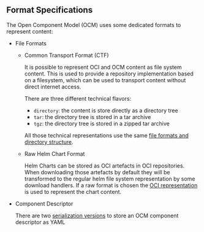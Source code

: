 ## Format Specifications

The Open Component Model (OCM) uses some dedicated formats 
to represent content:

- File Formats

  - Common Transport Format (CTF)
  
    It is possible to represent OCI and OCM content as file system content.
    This is used to provide a repository implementation based on a filesystem, 
    which can be used to transport content without direct internet access.

    There are three different technical flavors:
    - `directory`: the content is store directly as a directory tree
    - `tar`: the directory tree is stored in a tar archive
    - `tgz`: the directory tree is stored in a zipped tar archive

    All those technical representations use the same [file formats and directory
    structure](../../pkg/contexts/oci/repositories/ctf/README.md). 

  - Raw Helm Chart Format
  
    Helm Charts can be stored as OCI artefacts in OCI repositories. When
    downloading those artefacts by default they will be transformed to the
    regular helm file system representation by some download handlers.
    If a raw format is chosen the 
    [OCI representation](../../pkg/contexts/oci/repositories/ctf/README.md#artefact-set-archive-format)
    is used to represent the chart content.
  
- Component Descriptor
  
  There are two [serialization versions](compdesc/README.md) to store an OCM component descriptor
  as YAML